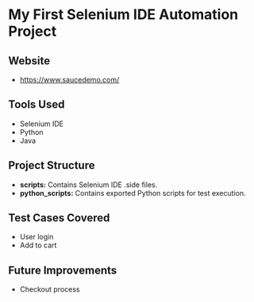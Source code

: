 # My First Selenium IDE Automation Project

## Website
* https://www.saucedemo.com/

## Tools Used
* Selenium IDE
* Python
* Java

## Project Structure
* **scripts:** Contains Selenium IDE .side files.
* **python_scripts:** Contains exported Python scripts for test execution.

## Test Cases Covered
* User login
* Add to cart

## Future Improvements
* Checkout process
